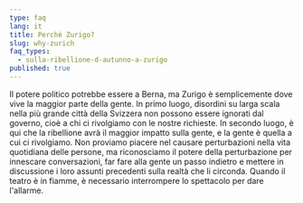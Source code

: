 ```yaml
---
type: faq
lang: it
title: Perché Zurigo?
slug: why-zurich
faq_types:
  - sulla-ribellione-d-autunno-a-zurigo
published: true
---
```

Il potere politico potrebbe essere a Berna, ma Zurigo è semplicemente dove vive la maggior parte della gente. In primo luogo, disordini su larga scala nella più grande città della Svizzera non possono essere ignorati dal governo, cioè a chi ci rivolgiamo con le nostre richieste. In secondo luogo, è qui che la ribellione avrà il maggior impatto sulla gente, e la gente è quella a cui ci rivolgiamo. Non proviamo piacere nel causare perturbazioni nella vita quotidiana delle persone, ma riconosciamo il potere della perturbazione per innescare conversazioni, far fare alla gente un passo indietro e mettere in discussione i loro assunti precedenti sulla realtà che li circonda. Quando il teatro è in fiamme, è necessario interrompere lo spettacolo per dare l'allarme.
